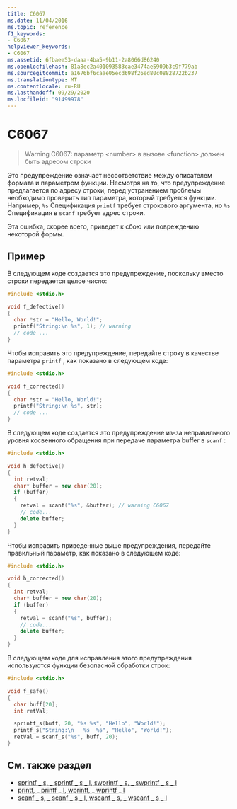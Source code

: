 ```yaml
---
title: C6067
ms.date: 11/04/2016
ms.topic: reference
f1_keywords:
- C6067
helpviewer_keywords:
- C6067
ms.assetid: 6fbaee53-daaa-4ba5-9b11-2a8066d86240
ms.openlocfilehash: 81a8ec2a401093583cae3474ae5909b3c9f779ab
ms.sourcegitcommit: a1676bf6caae05ecd698f26ed80c08828722b237
ms.translationtype: MT
ms.contentlocale: ru-RU
ms.lasthandoff: 09/29/2020
ms.locfileid: "91499978"
---
```

# <a name="c6067"></a>C6067

> Warning C6067: параметр \<number> в вызове \<function> должен быть адресом строки

Это предупреждение означает несоответствие между описателем формата и параметром функции. Несмотря на то, что предупреждение предлагается по адресу строки, перед устранением проблемы необходимо проверить тип параметра, который требуется функции. Например, `%s` Спецификация `printf` требует строкового аргумента, но `%s` Спецификация в `scanf` требует адрес строки.

Эта ошибка, скорее всего, приведет к сбою или повреждению некоторой формы.

## <a name="example"></a>Пример

В следующем коде создается это предупреждение, поскольку вместо строки передается целое число:

```cpp
#include <stdio.h>

void f_defective()
{
  char *str = "Hello, World!";
  printf("String:\n %s", 1); // warning
  // code ...
}
```

Чтобы исправить это предупреждение, передайте строку в качестве параметра `printf` , как показано в следующем коде:

```cpp
#include <stdio.h>

void f_corrected()
{
  char *str = "Hello, World!";
  printf("String:\n %s", str);
  // code ...
}
```

В следующем коде создается это предупреждение из-за неправильного уровня косвенного обращения при передаче параметра buffer в `scanf` :

```cpp
#include <stdio.h>

void h_defective()
{
  int retval;
  char* buffer = new char(20);
  if (buffer)
  {
    retval = scanf("%s", &buffer); // warning C6067
    // code...
    delete buffer;
  }
}
```

Чтобы исправить приведенные выше предупреждения, передайте правильный параметр, как показано в следующем коде:

```cpp
#include <stdio.h>

void h_corrected()
{
  int retval;
  char* buffer = new char(20);
  if (buffer)
  {
    retval = scanf("%s", buffer);
    // code...
    delete buffer;
  }
}
```

В следующем коде для исправления этого предупреждения используются функции безопасной обработки строк:

```cpp
#include <stdio.h>

void f_safe()
{
  char buff[20];
  int retVal;

  sprintf_s(buff, 20, "%s %s", "Hello", "World!");
  printf_s("String:\n   %s  %s", "Hello", "World!");
  retVal = scanf_s("%s", buff, 20);
}
```

## <a name="see-also"></a>См. также раздел

- [sprintf \_ s, \_ sprintf \_ s \_ l, swprintf \_ s, \_ swprintf \_ s \_ l](../c-runtime-library/reference/sprintf-s-sprintf-s-l-swprintf-s-swprintf-s-l.md)
- [printf, \_ printf \_ l, wprintf, \_ wprintf \_ l](../c-runtime-library/reference/printf-printf-l-wprintf-wprintf-l.md)
- [scanf \_ s, \_ scanf \_ s \_ l, wscanf \_ s, \_ wscanf \_ s \_ l](../c-runtime-library/reference/scanf-s-scanf-s-l-wscanf-s-wscanf-s-l.md)
